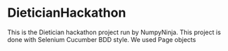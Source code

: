 # DieticianHackathon

This is the Dietician hackathon project run by NumpyNinja.
This project is done with Selenium Cucumber BDD style.
We used Page objects
